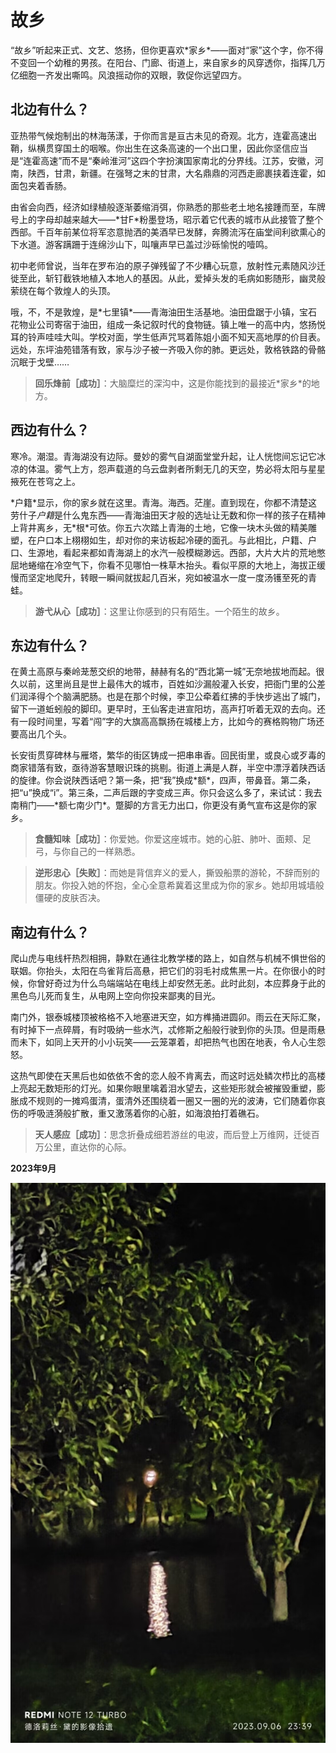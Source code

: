 # 故乡

“故乡”听起来正式、文艺、悠扬，但你更喜欢\*家乡\*——面对“家”这个字，你不得不变回一个幼稚的男孩。在阳台、门廊、街道上，来自家乡的风穿透你，指挥几万亿细胞一齐发出嘶鸣。风浪摇动你的双眼，敦促你远望四方。

## 北边有什么？

亚热带气候炮制出的林海荡漾，于你而言是亘古未见的奇观。北方，连霍高速出鞘，纵横贯穿国土的咽喉。你出生在这条高速的一个出口里，因此你坚信应当是“连霍高速”而不是“秦岭淮河”这四个字扮演国家南北的分界线。江苏，安徽，河南，陕西，甘肃，新疆。在强弩之末的甘肃，大名鼎鼎的河西走廊裹挟着连霍，如面包夹着香肠。

由省会向西，经济如绿植般逐渐萎缩消弭，你熟悉的那些老土地名接踵而至，车牌号上的字母却越来越大——\*甘F\*粉墨登场，昭示着它代表的城市从此接管了整个西部。千百年前某位将军恣意抛洒的美酒早已发酵，奔腾流泻在庙堂间利欲熏心的下水道。游客蹒跚于连绵沙山下，叫嚷声早已盖过沙砾愉悦的噎鸣。

初中老师曾说，当年在罗布泊的原子弹残留了不少糟心玩意，放射性元素随风沙迁徙至此，斩钉截铁地植入本地人的基因。从此，爱掉头发的毛病如影随形，幽灵般萦绕在每个敦煌人的头顶。

哦，不，不是敦煌，是\*七里镇\*——青海油田生活基地。油田盘踞于小镇，宝石花物业公司寄宿于油田，组成一条记叙时代的食物链。镇上唯一的高中内，悠扬悦耳的铃声哇哇大叫。学校对面，学生低声咒骂着陈姐小面不知天高地厚的价目表。远处，东坪油苑错落有致，家与沙子被一齐吸入你的肺。更远处，敦格铁路的骨骼沉眠于戈壁……

> __回乐烽前［成功］__：大脑糜烂的深沟中，这是你能找到的最接近\*家乡\*的地方。

## 西边有什么？

寒冷。潮湿。青海湖没有边际。曼妙的雾气自湖面堂堂升起，让人恍惚间忘记它冰凉的体温。雾气上方，怨声载道的乌云盘剥者所剩无几的天空，势必将太阳与星星掖死在苍穹之上。

\*户籍\*显示，你的家乡就在这里。青海。海西。茫崖。直到现在，你都不清楚这劳什子*户籍*是什么鬼东西——青海油田天才般的选址让无数和你一样的孩子在精神上背井离乡，无\*根\*可依。你五六次踏上青海的土地，它像一块木头做的精美雕塑，在户口本上栩栩如生，却对你的来访板起冷硬的面孔。与此相比，户籍、户口、生源地，看起来都如青海湖上的水汽一般模糊渺远。西部，大片大片的荒地憋屈地蜷缩在冷空气下，你看不见哪怕一株草木抬头。看似平原的大地上，海拔正缓慢而坚定地爬升，转眼一瞬间就拔起几百米，宛如被温水一度一度汤镬至死的青蛙。

> __游弋从心［成功］__：这里让你感到的只有陌生。一个陌生的故乡。

## 东边有什么？

在黄土高原与秦岭茏葱交织的地带，赫赫有名的“西北第一城”无奈地拔地而起。很久以前，这里尚且是世上最伟大的城市，百姓如沙漏般灌入长安，把衙门里的公差们润泽得个个脑满肥肠。也是在那个时候，李卫公牵着红拂的手快步逃出了城门，留下一道蚯蚓般的脚印。更早时，王仙客走进宣阳坊，高声打听着无双的去向。还有一段时间里，写着“闯”字的大旗高高飘扬在城楼上方，比如今的赛格购物广场还要高出几个头。

长安街贯穿碑林与雁塔，繁华的街区铸成一把串串香。回民街里，或良心或歹毒的商家错落有致，亟待游客慧眼识珠的挑剔。街道上满是人群，半空中漂浮着陕西话的旋律。你会说陕西话吧？第一条，把“我”换成\*额\*，四声，带鼻音。第二条，把“u”换成“i”。第三条，二声后跟的字变成三声。你只会这么多了，来试试：我去南稍门——\*额七南少门\*。蹩脚的方言无力出口，你更没有勇气宣布这是你的家乡。

>__食髓知味［成功］__：你爱她。你爱这座城市。她的心脏、肺叶、面颊、足弓，与你自己的一样熟悉。

>__逆形忠心［失败］__：而她是背信弃义的爱人，撕毁船票的游轮，不辞而别的朋友。你投入她的怀抱，全心全意希冀着这里成为你的家乡。她却用城墙般僵硬的皮肤否决。

## 南边有什么？

爬山虎与电线杆热烈相拥，静默在通往北教学楼的路上，如自然与机械不惧世俗的联姻。你抬头，太阳在鸟雀背后高悬，把它们的羽毛衬成焦黑一片。在你很小的时候，你曾好奇过为什么鸟端端站在电线上却安然无恙。此时此刻，本应葬身于此的黑色鸟儿死而复生，从电网上空向你投来鄙夷的目光。

南门外，银泰城楼顶被格格不入地塞进天空，如方榫捅进圆卯。雨云在天际汇聚，有时掉下一点碎屑，有时吸纳一些水汽，忒修斯之船般行驶到你的头顶。但是雨悬而未下，如同上天开的小小玩笑——云笼罩着，却把热气也困在地表，令人心生怨怒。

这热气即使在天黑后也如依依不舍的恋人般不肯离去，而这时远处鳞次栉比的高楼上亮起无数矩形的灯光。如果你眼里噙着泪水望去，这些矩形就会被摧毁重塑，膨胀成不规则的一摊鸡蛋清，蛋清外还围绕着一圈又一圈的光的波涛，它们随着你哀伤的呼吸涟漪般扩散，重又激荡着你的心脏，如海浪拍打着礁石。

> __天人感应［成功］__：思念折叠成细若游丝的电波，而后登上万维网，迁徙百万公里，直达你的心际。

__2023年9月__

![](../img/viewouthome.jpg "启真湖中月")